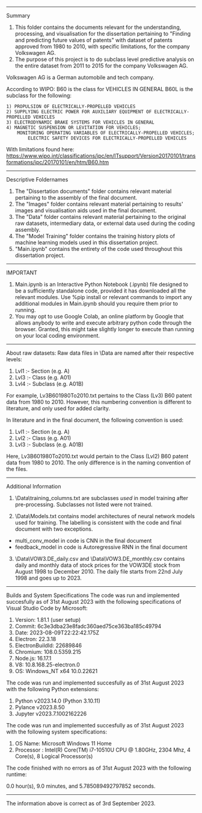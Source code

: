 ***************
Summary

1) This folder contains the documents relevant for the understanding, processing, and visualisation for the dissertation pertaining to "Finding and predicting future values of patents" with dataset of patents approved from 1980 to 2010, with specific limitations, for the company Volkswagen AG. 
2) The purpose of this project is to do subclass level predictive analysis on the entire dataset from 2011 to 2015 for the company Volkswagen AG.

Volkswagen AG is a German automobile and tech company. 

According to WIPO:
B60 is the class for VEHICLES IN GENERAL
B60L is the subclass for the following: 

	1) PROPULSION OF ELECTRICALLY-PROPELLED VEHICLES
	2) SUPPLYING ELECTRIC POWER FOR AUXILIARY EQUIPMENT OF ELECTRICALLY-PROPELLED VEHICLES
	3) ELECTRODYNAMIC BRAKE SYSTEMS FOR VEHICLES IN GENERAL
	4) MAGNETIC SUSPENSION OR LEVITATION FOR VEHICLES; 
	    MONITORING OPERATING VARIABLES OF ELECTRICALLY-PROPELLED VEHICLES; 
            ELECTRIC SAFETY DEVICES FOR ELECTRICALLY-PROPELLED VEHICLES

With limitations found here: https://www.wipo.int/classifications/ipc/en/ITsupport/Version20170101/transformations/ipc/20170101/en/htm/B60.htm

***************
Descriptive Foldernames

1) The "Dissertation documents" folder contains relevant material pertaining to the assembly of the final document.
2) The "Images" folder contains relevant material pertaining to results' images and visualisation aids used in the final document. 
3) The "Data" folder contains relevant material pertaining to the original raw datasets, intermediary data, or external data used during the coding assembly.
4) The "Model Training" folder contains the training history plots of machine learning models used in this dissertation project.
4) "Main.ipynb" contains the entirety of the code used throughout this dissertation project.

***************
IMPORTANT

1) Main.ipynb is an Interactive Python Notebook (.ipynb) file designed to be a sufficiently standalone code, provided it has downloaded all the relevant modules. Use %pip install or relevant commands to import any additional modules in Main.ipynb should you require them prior to running.
2) You may opt to use Google Colab, an online platform by Google that allows anybody to write and execute arbitrary python code through the browser. Granted, this might take slightly longer to execute than running on your local coding environment.

***************
About raw datasets:
Raw data files in \Data are named after their respective levels: 

1) Lvl1 :- Section (e.g. A)
2) Lvl3 :- Class (e.g. A01)
3) Lvl4 :- Subclass (e.g. A01B)

For example, Lv3B601980To2010.txt pertains to the Class (Lv3) B60 patent data from 1980 to 2010. However, this numbering convention is different to literature, and only used for added clarity. 

In literature and in the final document, the following convention is used:

1) Lvl1 :- Section (e.g. A)
2) Lvl2 :- Class (e.g. A01)
3) Lvl3 :- Subclass (e.g. A01B)

Here, Lv3B601980To2010.txt would pertain to the Class (Lvl2) B60 patent data from 1980 to 2010. The only difference is in the naming convention of the files.

***************
Additional Information

1) \Data\training_columns.txt are subclasses *used* in model training after pre-processing. Subclasses not listed were not trained.

2) \Data\Models.txt contains model architectures of neural network models used for training. The labelling is consistent with the code and final document with two exceptions.
 - multi_conv_model in code is CNN in the final document
 - feedback_model in code is Autoregressive RNN in the final document 

3) \Data\VOW3.DE_daily.csv and \Data\VOW3.DE_monthly.csv contains daily and monthly data of stock prices for the VOW3DE stock from August 1998 to December 2010. The daily file starts from 22nd July 1998 and goes up to 2023.

***************
Builds and System Specifications
The code was run and implemented succesfully as of 31st August 2023 with the following specifications of Visual Studio Code by Microsoft:

1. Version: 1.81.1 (user setup)
2. Commit: 6c3e3dba23e8fadc360aed75ce363ba185c49794
3. Date: 2023-08-09T22:22:42.175Z
4. Electron: 22.3.18
5. ElectronBuildId: 22689846
6. Chromium: 108.0.5359.215
7. Node.js: 16.17.1
8. V8: 10.8.168.25-electron.0
9. OS: Windows_NT x64 10.0.22621

The code was run and implemented succesfully as of 31st August 2023 with the following Python extensions:

1. Python v2023.14.0 (Python 3.10.11)
2. Pylance v2023.8.50 
3. Jupyter v2023.7.1002162226

The code was run and implemented succesfully as of 31st August 2023 with the following system specifications:

1. OS Name: Microsoft Windows 11 Home
2. Processor : Intel(R) Core(TM) i7-10510U CPU @ 1.80GHz, 2304 Mhz, 4 Core(s), 8 Logical Processor(s)

The code finished with no errors as of 31st August 2023 with the following runtime:

0.0 hour(s), 9.0 minutes, and 5.785089492797852 seconds.

***************
The information above is correct as of 3rd September 2023.
